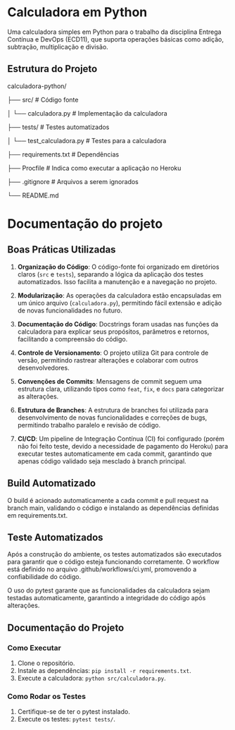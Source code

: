 # Calculadora em Python

Uma calculadora simples em Python para o trabalho da disciplina Entrega Contínua e DevOps (ECD11), que suporta operações básicas como adição, subtração, multiplicação e divisão.

## Estrutura do Projeto

calculadora-python/ 

├── src/ # Código fonte 

│ └── calculadora.py # Implementação da calculadora 

├── tests/ # Testes automatizados 

│ └── test_calculadora.py # Testes para a calculadora 

├── requirements.txt # Dependências 

├── Procfile                 # Indica como executar a aplicação no Heroku

├── .gitignore # Arquivos a serem ignorados 

└── README.md 

# Documentação do projeto

## Boas Práticas Utilizadas

1. **Organização do Código**: O código-fonte foi organizado em diretórios claros (`src` e `tests`), separando a lógica da aplicação dos testes automatizados. Isso facilita a manutenção e a navegação no projeto.

2. **Modularização**: As operações da calculadora estão encapsuladas em um único arquivo (`calculadora.py`), permitindo fácil extensão e adição de novas funcionalidades no futuro.

3. **Documentação do Código**: Docstrings foram usadas nas funções da calculadora para explicar seus propósitos, parâmetros e retornos, facilitando a compreensão do código.

4. **Controle de Versionamento**: O projeto utiliza Git para controle de versão, permitindo rastrear alterações e colaborar com outros desenvolvedores.

5. **Convenções de Commits**: Mensagens de commit seguem uma estrutura clara, utilizando tipos como `feat`, `fix`, e `docs` para categorizar as alterações.

6. **Estrutura de Branches**: A estrutura de branches foi utilizada para desenvolvimento de novas funcionalidades e correções de bugs, permitindo trabalho paralelo e revisão de código.

8. **CI/CD**: Um pipeline de Integração Contínua (CI) foi configurado (porém não foi feito teste, devido a necessidade de pagamento do Heroku) para executar testes automaticamente em cada commit, garantindo que apenas código validado seja mesclado à branch principal.

## Build Automatizado

O build é acionado automaticamente a cada commit e pull request na branch main, validando o código e instalando as dependências definidas em requirements.txt.

## Teste Automatizados

Após a construção do ambiente, os testes automatizados são executados para garantir que o código esteja funcionando corretamente. O workflow está definido no arquivo .github/workflows/ci.yml, promovendo a confiabilidade do código.

O uso do pytest garante que as funcionalidades da calculadora sejam testadas automaticamente, garantindo a integridade do código após alterações.

## Documentação do Projeto

### Como Executar

1. Clone o repositório.
2. Instale as dependências: `pip install -r requirements.txt`.
3. Execute a calculadora: `python src/calculadora.py`.

### Como Rodar os Testes

1. Certifique-se de ter o pytest instalado.
2. Execute os testes: `pytest tests/`.
